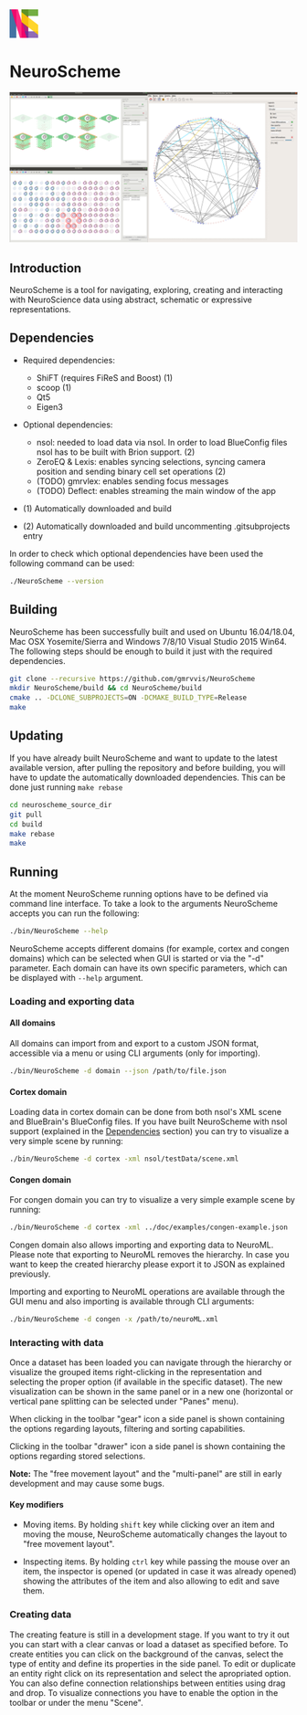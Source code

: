 <img src="neuroscheme/icons/ns_icon.png"  width="50" height="50">

# NeuroScheme

![NeuroScheme screenshots](doc/screenshots/ns_screenshots.png)

## Introduction

NeuroScheme is a tool for navigating, exploring, creating and interacting with
NeuroScience data using abstract, schematic or expressive representations.

## Dependencies

* Required dependencies:
    * ShiFT (requires FiReS and Boost) (1)
    * scoop (1)
    * Qt5
    * Eigen3

* Optional dependencies:
    * nsol: needed to load data via nsol. In order to load BlueConfig files nsol
      has to be built with Brion support. (2)
    * ZeroEQ & Lexis: enables syncing selections, syncing camera position and
      sending binary cell set operations (2)
    * (TODO) gmrvlex: enables sending focus messages
    * (TODO) Deflect: enables streaming the main window of the app

* (1) Automatically downloaded and build
* (2) Automatically downloaded and build uncommenting .gitsubprojects entry

In order to check which optional dependencies have been used the following
command can be used:

```bash
./NeuroScheme --version
```


## Building

NeuroScheme has been successfully built and used on Ubuntu 16.04/18.04, Mac OSX
Yosemite/Sierra and Windows 7/8/10 Visual Studio 2015 Win64. The following steps should be
enough to build it just with the required dependencies.

```bash
git clone --recursive https://github.com/gmrvvis/NeuroScheme
mkdir NeuroScheme/build && cd NeuroScheme/build
cmake .. -DCLONE_SUBPROJECTS=ON -DCMAKE_BUILD_TYPE=Release
make
```

## Updating

If you have already built NeuroScheme and want to update to the latest available
version, after pulling the repository and before building, you will have to
update the automatically downloaded dependencies. This can be done just running
```make rebase```

```bash
cd neuroscheme_source_dir
git pull
cd build
make rebase
make
```

## Running

At the moment NeuroScheme running options have to be defined via command line
interface. To take a look to the arguments NeuroScheme accepts you can run the
following:

```bash
./bin/NeuroScheme --help
```

NeuroScheme accepts different domains (for example, cortex and congen domains)
which can be selected when GUI is started or via the "-d" parameter. Each domain
can have its own specific parameters, which can be displayed with ```--help```
argument.

### Loading and exporting data

#### All domains

All domains can import from and export to a custom JSON format, accessible via a
menu or using CLI arguments (only for importing).

```bash
./bin/NeuroScheme -d domain --json /path/to/file.json
```

#### Cortex domain

Loading data in cortex domain can be done from both nsol's XML scene and
BlueBrain's BlueConfig files. If you have built NeuroScheme with nsol support
(explained in the [Dependencies](#dependencies) section) you can
try to visualize a very simple scene by running:

```bash
./bin/NeuroScheme -d cortex -xml nsol/testData/scene.xml
```

#### Congen domain


For congen domain you can try to visualize a very simple example scene by
running:

```bash
./bin/NeuroScheme -d cortex -xml ../doc/examples/congen-example.json
```

Congen domain also allows importing and exporting data to NeuroML. Please note
that exporting to NeuroML removes the hierarchy. In case you want to keep the
created hierarchy please export it to JSON as explained previously.

Importing and exporting to NeuroML operations are available through the GUI menu
and also importing is available through CLI arguments:

```bash
./bin/NeuroScheme -d congen -x /path/to/neuroML.xml
```

### Interacting with data

Once a dataset has been loaded you can navigate through the hierarchy or
visualize the grouped items right-clicking in the representation and selecting
the proper option (if available in the specific dataset). The new visualization
can be shown in the same panel or in a new one (horizontal or vertical pane
splitting can be selected under "Panes" menu).

When clicking in the toolbar "gear" icon a side panel is shown containing the
options regarding layouts, filtering and sorting capabilities.

Clicking in the toolbar "drawer" icon a side panel is shown containing the
options regarding stored selections.

**Note:** The "free movement layout" and the "multi-panel" are still in early
development and may cause some bugs.

#### Key modifiers

* Moving items. By holding ```shift``` key while clicking over an item and moving
  the mouse, NeuroScheme automatically changes the layout to "free movement
  layout".

* Inspecting items. By holding ```ctrl``` key while passing the mouse over an
  item, the inspector is opened (or updated in case it was already opened)
  showing the attributes of the item and also allowing to edit and save them.


### Creating data

The creating feature is still in a development stage. If you want to try it
out you can start with a clear canvas or load a dataset as specified before. To
create entities you can click on the background of the canvas, select the type
of entity and define its properties in the side panel. To edit or duplicate an
entity right click on its representation and select the apropriated option. You
can also define connection relationships between entities using drag and
drop. To visualize connections you have to enable the option in the toolbar or
under the menu "Scene".

